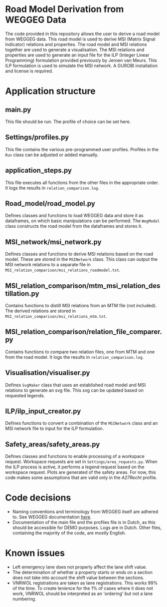 # Road Model Derivation from WEGGEG Data
The code provided in this repository allows the user to derive a road model from WEGGEG data.
This road model is used to derive MSI (Matrix Signal Indicator) relations and properties.
The road model and MSI relations together are used to generate a visualisation.
The MSI relations and properties are used to generate an input file
for the ILP (Integer Linear Programming) formulation provided previously by Jeroen van Meurs. 
This ILP formulation is used to simulate the MSI network. A GUROBI installation and license is required.

# Application structure
## main.py
This file should be run. The profile of choice can be set here.

## Settings/profiles.py
This file contains the various pre-programmed user profiles.
Profiles in the `Run` class can be adjusted or added manually.

## application_steps.py
This file executes all functions from the other files in the appropriate order.
It logs the results in `relation_comparison.log`.

## Road_model/road_model.py
Defines classes and functions to load WEGGEG data and store it as dataframes,
on which basic manipulations can be performed. The `WegModel` class constructs
the road model from the dataframes and stores it.

## MSI_network/msi_network.py
Defines classes and functions to derive MSI relations based on the road model.
These are stored in the `MSINetwork` class. This class can output the MSI network
relations to a separate file in `MSI_relation_comparison/msi_relations_roadmodel.txt`.

## MSI_relation_comparison/mtm_msi_relation_destillation.py
Contains functions to distill MSI relations from an MTM file (not included).
The derived relations are stored in `MSI_relation_comparison/msi_relations_mtm.txt`.

## MSI_relation_comparison/relation_file_comparer.py
Contains functions to compare two relation files, one from MTM and one from
the road model. It logs the results in `relation_comparison.log`.

## Visualisation/visualiser.py
Defines `SvgMaker` class that uses an established road model and MSI relations
to generate an svg file. This svg can be updated based on requested legends.

## ILP/ilp_input_creator.py
Defines functions to convert a combination of the `MSINetwork` class and an
MSI network file to input for the ILP formulation.

## Safety_areas/safety_areas.py
Defines classes and functions to enable processing of a workspace request. Workspace requests
are set in `Settings/area_requests.py`.
When the ILP process is active, it performs a legend request based on the workspace request.
Plots are generated of the safety areas. For now, this code makes some assumptions that are
valid only in the _A27Recht_ profile.

# Code decisions
* Naming conventions and terminology from WEGGEG itself are adhered to. See WEGGEG documentation 
[here](https://downloads.rijkswaterstaatdata.nl/weggeg/geogegevens/shapefile/Documentatie/Handleiding%20Weggeg/).
* Documentation of the main file and the profiles file is in Dutch, as this should be accessible for DEMO purposes.
Logs are in Dutch. Other files, containing the majority of the code, are mostly English.

# Known issues
* Left emergency lane does not properly affect the lane shift value.
* The determination of whether a property starts or ends on a section does not 
take into account the shift value between the sections.
* VNRWOL registrations are taken as lane registrations. This works 99% of the time. To create lenience
for the 1% of cases where it does not work, VNRWOL should be interpreted as an 'ordering' but not a lane numbering.